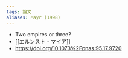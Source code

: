 ```yaml
---
tags: 論文
aliases: Mayr (1998)
---
```


- Two empires or three?
- [[エルンスト・マイア]]
- https://doi.org/10.1073%2Fpnas.95.17.9720
